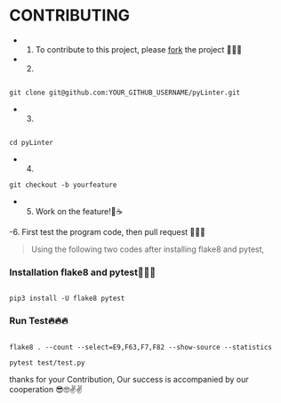 # CONTRIBUTING

- 1. To contribute to this project, please [fork](https://github.com/mmdbalkhi/pyLinter/fork) the project 🍴🍴🍴

- 2. 

```shell

git clone git@github.com:YOUR_GITHUB_USERNAME/pyLinter.git

```

- 3.

```shell

cd pyLinter

```

- 4.  

```shell
git checkout -b yourfeature

```

- 5. Work on the feature!🤠☕

-6. First test the program code, then pull request 💞✨💞

> Using the following two codes after installing flake8 and pytest,

### Installation flake8 and pytest💫💫💫

```shell

pip3 install -U flake8 pytest

```

### Run Test🔥🔥🔥

```shell

flake8 . --count --select=E9,F63,F7,F82 --show-source --statistics

pytest test/test.py

```

thanks for your Contribution, Our success is accompanied by our cooperation 😎🤓✌️✌️